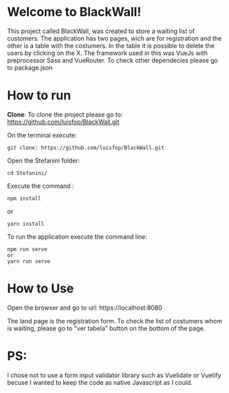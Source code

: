 # Welcome to BlackWall!

  
This project called BlackWall, was created to store a waiting list of customers. The application has two pages, wich are for registration and the other is a table with the costumers.
In the table it is possible to delete the users by clicking on the X.
The framework used in this was VueJs with preprocessor Sass and VueRouter. To check other dependecies please go to package.json



# How to run


**Clone**:
To clone the project please go to:
https://github.com/luisfop/BlackWall.git

On the terminal execute: 

    git clone: https://github.com/luisfop/BlackWall.git

Open the Stefanini folder:

    cd Stefanini/
    
Execute the command :

    npm install

   or

    yarn install

To run the application execute the command line:

    npm run serve
    or
    yarn run serve


# How to Use

Open the browser and go to url:
 https://localhost:8080

The land page is the registration form. To check the list of costumers whom is waiting, please go to "ver tabela" button on the bottom of the page.

# PS:

I chose not to use a form input validator library such as Vuelidate or Vuetify becuse I wanted to keep the code as native Javascript as I could.
